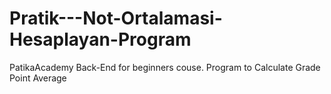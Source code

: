# Pratik---Not-Ortalamasi-Hesaplayan-Program
PatikaAcademy Back-End for beginners couse. Program to Calculate Grade Point Average

